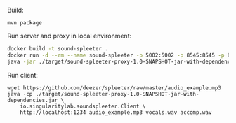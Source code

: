 Build:
```
mvn package
```

Run server and proxy in local environment:
```sh
docker build -t sound-spleeter .
docker run -d --rm --name sound-spleeter -p 5002:5002 -p 8545:8545 -p 8000:8000 -ti sound-spleeter
java -jar ./target/sound-spleeter-proxy-1.0-SNAPSHOT-jar-with-dependencies.jar local
```

Run client:
```
wget https://github.com/deezer/spleeter/raw/master/audio_example.mp3
java -cp ./target/sound-spleeter-proxy-1.0-SNAPSHOT-jar-with-dependencies.jar \
    io.singularitylab.soundspleeter.Client \
    http://localhost:1234 audio_example.mp3 vocals.wav accomp.wav
```
